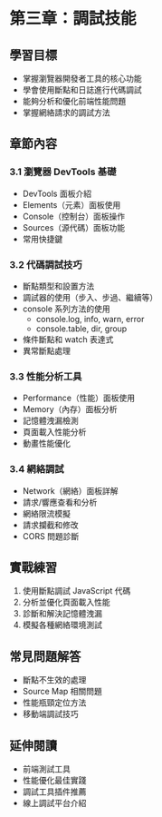 # 第三章：調試技能

## 學習目標
- 掌握瀏覽器開發者工具的核心功能
- 學會使用斷點和日誌進行代碼調試
- 能夠分析和優化前端性能問題
- 掌握網絡請求的調試方法

## 章節內容

### 3.1 瀏覽器 DevTools 基礎
- DevTools 面板介紹
- Elements（元素）面板使用
- Console（控制台）面板操作
- Sources（源代碼）面板功能
- 常用快捷鍵

### 3.2 代碼調試技巧
- 斷點類型和設置方法
- 調試器的使用（步入、步過、繼續等）
- console 系列方法的使用
  - console.log, info, warn, error
  - console.table, dir, group
- 條件斷點和 watch 表達式
- 異常斷點處理

### 3.3 性能分析工具
- Performance（性能）面板使用
- Memory（內存）面板分析
- 記憶體洩漏檢測
- 頁面載入性能分析
- 動畫性能優化

### 3.4 網絡調試
- Network（網絡）面板詳解
- 請求/響應查看和分析
- 網絡限流模擬
- 請求攔截和修改
- CORS 問題診斷

## 實戰練習
1. 使用斷點調試 JavaScript 代碼
2. 分析並優化頁面載入性能
3. 診斷和解決記憶體洩漏
4. 模擬各種網絡環境測試

## 常見問題解答
- 斷點不生效的處理
- Source Map 相關問題
- 性能瓶頸定位方法
- 移動端調試技巧

## 延伸閱讀
- 前端測試工具
- 性能優化最佳實踐
- 調試工具插件推薦
- 線上調試平台介紹 